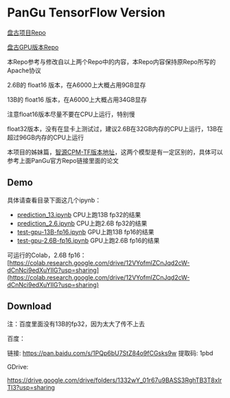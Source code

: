 # PanGu TensorFlow Version

[盘古项目Repo](https://git.openi.org.cn/PCL-Platform.Intelligence/PanGu-Alpha)

[盘古GPU版本Repo](https://git.openi.org.cn/PCL-Platform.Intelligence/PanGu-Alpha-GPU)

本Repo参考与修改自以上两个Repo中的内容，本Repo内容保持原Repo所写的Apache协议

2.6B的 float16 版本，在A6000上大概占用9GB显存

13B的 float16 版本，在A6000上大概占用34GB显存

注意float16版本尽量不要在CPU上运行，特别慢

float32版本，没有在显卡上测试过，建议2.6B在32GB内存的CPU上运行，13B在超过96GB内存的CPU上运行

本项目的姊妹篇，[智源CPM-TF版本地址](https://github.com/qhduan/CPM-LM-TF2)，这两个模型是有一定区别的，具体可以参考上面PanGu官方Repo链接里面的论文

## Demo

具体请查看目录下面这几个ipynb：


- [prediction_13.ipynb](prediction_13.ipynb)  CPU上跑13B fp32的结果
- [prediction_2.6.ipynb](prediction_2.6.ipynb) CPU上跑2.6B fp32的结果
- [test-gpu-13B-fp16.ipynb](test-gpu-13B-fp16.ipynb) GPU上跑13B fp16的结果
- [test-gpu-2.6B-fp16.ipynb](test-gpu-2.6B-fp16.ipynb) GPU上跑2.6B fp16的结果

可运行的Colab，2.6B fp16：[https://colab.research.google.com/drive/12VYofmlZCnJqd2cW-dCnNci9edXuYIlG?usp=sharing](https://colab.research.google.com/drive/12VYofmlZCnJqd2cW-dCnNci9edXuYIlG?usp=sharing)

## Download

注：百度里面没有13B的fp32，因为太大了传不上去

百度：

链接: https://pan.baidu.com/s/1PQp6bU7StZ84o9fCGsks9w 提取码: 1pbd

GDrive:

https://drive.google.com/drive/folders/1332wY_01r67u9BASS3RghTB3T8xIrTl3?usp=sharing
